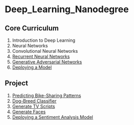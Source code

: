 # Deep_Learning_Nanodegree

## Core Curriculum

1. Introduction to Deep Learning
1. Neural Networks
1. Convolutional Neural Networks
1. [Recurrent Neural Networks](https://github.com/ahmedhasandrlnd/Deep_Learning_Nanodegree/tree/master/RNN)
1. [Generative Adversarial Networks](https://github.com/ahmedhasandrlnd/Deep_Learning_Nanodegree/tree/master/GAN)
1. [Deploying a Model](Deployment/)

## Project
1. [Predicting Bike-Sharing Patterns](https://github.com/ahmedhasandrlnd/bike_sharing_pattern)
1. [Dog-Breed Classifier](https://github.com/ahmedhasandrlnd/dog_breed_classifier)
1. [Generate TV Scripts](https://github.com/ahmedhasandrlnd/TV_Script_Generation)
1. [Generate Faces](https://github.com/ahmedhasandrlnd/Face_Generation)
1. [Deploying a Sentiment Analysis Model](https://github.com/ahmedhasandrlnd/Deploying_a_Sentiment_Analysis_Model)
